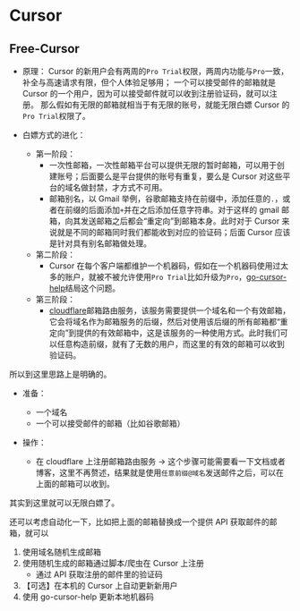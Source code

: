 # Cursor

## Free-Cursor

- 原理：
  Cursor 的新用户会有两周的`Pro Trial`权限，两周内功能与`Pro`一致，补全与高速请求有限，但个人体验足够用；
  一个可以接受邮件的邮箱就是 Cursor 的一个用户，因为可以接受邮件就可以收到注册验证码，就可以注册。
  那么假如有无限的邮箱就相当于有无限的账号，就能无限白嫖 Cursor 的`Pro Trial`权限了。

- 白嫖方式的进化：
  - 第一阶段：
    - 一次性邮箱，一次性邮箱平台可以提供无限的暂时邮箱，可以用于创建账号；后面要么是平台提供的账号有重复，要么是 Cursor 对这些平台的域名做封禁，才方式不可用。
    - 邮箱别名，以 Gmail 举例，谷歌邮箱支持在前缀中，添加任意的`.`，或者在前缀的后面添加`+`并在之后添加任意字符串。对于这样的 gmail 邮箱，向其发送邮箱之后都会“重定向”到邮箱本身。此时对于 Cursor 来说就是不同的邮箱同时我们都能收到对应的验证码；后面 Cursor 应该是针对具有别名邮箱做处理。
  - 第二阶段：
    - Cursor 在每个客户端都维护一个机器码，假如在一个机器码使用过太多的账户，就被不被允许使用`Pro Trial`比如升级为`Pro`，[go-cursor-help](https://github.com/yuaotian/go-cursor-help)结局这个问题。
  - 第三阶段：
    - [cloudflare](https://cloudflare.com/)邮箱路由服务，该服务需要提供一个域名和一个有效邮箱，它会将域名作为邮箱服务的后缀，然后对使用该后缀的所有邮箱都“重定向”到提供的有效邮箱中，这是该服务的一种使用方式。此时我们可以任意构造前缀，就有了无数的用户，而这里的有效的邮箱可以收到验证码。

所以到这里思路上是明确的。

- 准备：

  - 一个域名
  - 一个可以接受邮件的邮箱（比如谷歌邮箱）

- 操作：
  - 在 cloudflare 上注册邮箱路由服务 -> 这个步骤可能需要看一下文档或者博客，这里不再赘述，结果就是使用`任意前缀@域名`发送邮件之后，可以在上面的邮箱可以收到。

其实到这里就可以无限白嫖了。

还可以考虑自动化一下，比如把上面的邮箱替换成一个提供 API 获取邮件的邮箱，就可以

1. 使用域名随机生成邮箱
2. 使用随机生成的邮箱通过脚本/爬虫在 Cursor 上注册
   - 通过 API 获取注册的邮件里的验证码
3. 【可选】在本机的 Cursor 上自动更新新用户
4. 使用 go-cursor-help 更新本地机器码
